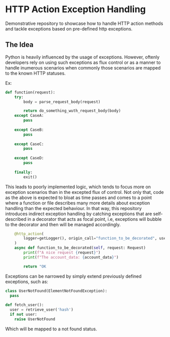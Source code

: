 # HTTP Action Exception Handling

Demonstrative repository to showcase how to handle HTTP action methods and tackle exceptions based on pre-defined http exceptions.

## The Idea

Python is heavily influenced by the usage of exceptions. However, oftenly developers rely on using such exceptions as flux control or as a manner to handle inumerous scenarios when commonly those scenarios are mapped to the known HTTP statuses. 

Ex:
```python
def function(request):
    try:
        body = parse_request_body(request)

        return do_something_wuth_request_body(body)
    except CaseA:
        pass
    
    except CaseB:
        pass
    
    except CaseC:
        pass
    
    except CaseD:
        pass
    
    finally:
        exit()
```

This leads to poorly implemented logic, which tends to focus more on exception scenarios than in the excepted flux of control. Not only that, code as the above is expected to bloat as time passes and comes to a point where a function or file describes many more details about exception handling than the expected behaviour. In that way, this repository introduces indirect exception handling by catching exceptions that are self-described in a decorator that acts as focal point, i.e, exceptions will bubble to the decorator and then will be managed accordingly. 

```python
    @http_action(
        logger=getLogger(), origin_call="function_to_be_decorated", use_token=True
    )
    async def function_to_be_decorated(self, request: Request)
        print(f"A nice request {request}")
        print(f"The account_data: {account_data}")

        return "OK
```

Exceptions can be narrowed by simply extend previously defined exceptions, such as:

```python
class UserNotFound(ElementNotFoundException):
  pass
  
def fetch_user():
  user = retrieve_user('hash')
  if not user:
    raise UserNotFound
```

Which will be mapped to a not found status. 